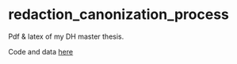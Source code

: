 # redaction_canonization_process

Pdf & latex of my DH master thesis.

Code and data [here](https://github.com/CamillePerault/Agency_in_language__an_evolutionary_perspective)